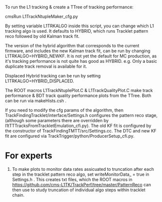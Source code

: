 To run the L1 tracking & create a TTree of tracking performance: 

cmsRun L1TrackNtupleMaker_cfg.py

By setting variable L1TRKALGO inside this script, you can change which L1 tracking algo is used. It defaults to HYBRID, which runs Tracklet pattern reco followed by old Kalman track fit.

The version of the hybrid algorithm that corresponds to the current firmware, and includes the new Kalman track fit, can be run by changing L1TRKALGO=HYBRID_NEWKF. It is not yet the default for MC production, as it's tracking performance is not quite has good as HYBRID. e.g. Only a basic duplicate track removal is available for it.

Displaced Hybrid tracking can be run by setting L1TRKALGO=HYBRID_DISPLACED.

The ROOT macros L1TrackNtuplePlot.C & L1TrackQualityPlot.C make track performance & BDT track quality performance plots from the TTree. Both can be run via makeHists.csh .

If you need to modify the cfg params of the algorithm, then TrackFindingTracklet/interface/Settings.h configures the pattern reco stage, (although some parameters there are overridden by l1tTTTracksFromTrackletEmulation_cfi.py). The old KF fit is configured by the constructor of TrackFindingTMTT/src/Settings.cc. The DTC and new KF fit are configured via TrackTrigger/python/ProducerSetup_cfi.py.


For experts
============

1) To make plots to monitor data rates assicuated to truncation after each step in the tracklet pattern reco algo, set writeMonitorData_ = true in Settings.h . This creates txt files, which the ROOT macros in https://github.com/cms-L1TK/TrackPerf/tree/master/PatternReco can then use to study truncation of individual algo steps within tracklet chain.
